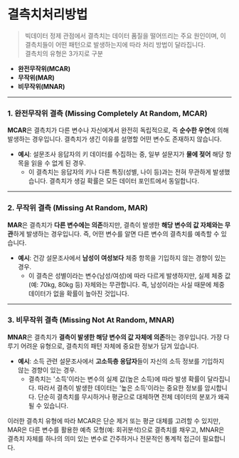 # 결측치처리방법
> 빅데이터 정제 관점에서 결측치는 데이터 품질을 떨어뜨리는 주요 원인이며,
> 이 결측치들이 어떤 패턴으로 발생하는지에 따라 처리 방법이 달라집니다.  
> 결측치의 유형은 3가지로 구분
> 
- **완전무작위(MCAR)**
- **무작위(MAR)**
- **비무작위(MNAR)** 

---

### 1. 완전무작위 결측 (Missing Completely At Random, MCAR)

**MCAR**은 결측치가 다른 변수나 자신에게서 완전히 독립적으로, 즉 **순수한 우연**에 의해 발생하는 경우입니다. 결측치가 생긴 이유를 설명할 어떤 변수도 존재하지 않습니다.

* **예시**: 설문조사 응답자의 키 데이터를 수집하는 중, 일부 설문지가 **물에 젖어** 해당 항목을 읽을 수 없게 된 경우.
    * 이 결측치는 응답자의 키나 다른 특징(성별, 나이 등)과는 전혀 무관하게 발생했습니다. 결측치가 생길 확률은 모든 데이터 포인트에서 동일합니다.

---

### 2. 무작위 결측 (Missing At Random, MAR)

**MAR**은 결측치가 **다른 변수에는 의존**하지만, 결측이 발생한 **해당 변수의 값 자체와는 무관**하게 발생하는 경우입니다. 즉, 어떤 변수를 알면 다른 변수의 결측치를 예측할 수 있습니다.

* **예시**: 건강 설문조사에서 **남성이 여성보다** 체중 항목을 기입하지 않는 경향이 있는 경우.
    * 이 결측은 성별이라는 변수(남성/여성)에 따라 다르게 발생하지만, 실제 체중 값(예: 70kg, 80kg 등) 자체와는 무관합니다. 즉, 남성이라는 사실 때문에 체중 데이터가 없을 확률이 높아진 것입니다.

---

### 3. 비무작위 결측 (Missing Not At Random, MNAR)

**MNAR**은 결측치가 **결측이 발생한 해당 변수의 값 자체에 의존**하는 경우입니다. 가장 다루기 어려운 유형으로, 결측치의 패턴 자체에 중요한 정보가 담겨 있습니다.

* **예시**: 소득 관련 설문조사에서 **고소득층 응답자**들이 자신의 소득 정보를 기입하지 않는 경향이 있는 경우.
    * 결측치는 '소득'이라는 변수의 실제 값(높은 소득)에 따라 발생 확률이 달라집니다. 따라서 결측이 발생한 데이터는 '높은 소득'이라는 중요한 정보를 암시합니다. 단순히 결측치를 무시하거나 평균으로 대체하면 전체 데이터의 분포가 왜곡될 수 있습니다.

이러한 결측치 유형에 따라 MCAR은 단순 제거 또는 평균 대체를 고려할 수 있지만, MAR은 다른 변수를 활용한 예측 모형(예: 회귀분석)으로 결측치를 채우고, MNAR은 결측치 자체를 하나의 의미 있는 변수로 간주하거나 전문적인 통계적 접근이 필요합니다.
